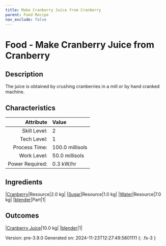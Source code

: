 ```yaml
---
title: Make Cranberry Juice from Cranberry
parent: Food Recipe
nav_exclude: false
---
```

# Food - Make Cranberry Juice from Cranberry

## Description
The juice is obtained by&#10;&#9;&#9;crushing cranberries in a mill or by hand cranked machine. 

## Characteristics

| Attribute      | Value |
|--------:|:------|
|Skill Level:|2|
|Tech Level:|1|
|Process Time:|100.0 millisols|
|Work Level:|50.0 millisols|
|Power Required:|0.3 kW/hr|

## Ingredients

|[Cranberry](../resource/cranberry.html)|Resource|2.0 kg|
|[Sugar](../resource/sugar.html)|Resource|1.0 kg|
|[Water](../resource/water.html)|Resource|7.0 kg|
|[blender](../part/blender.html)|Part|1|

## Outcomes

|[Cranberry Juice](../resource/cranberry-juice.html)|10.0 kg|
|[blender](../part/blender.html)|1|


Version: pre-3.9.0 Generated on: 2024-11-23T12:27:49.5801111
{: .fs-3 }


